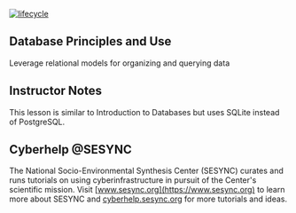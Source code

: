 [![lifecycle](https://img.shields.io/badge/lifecycle-beta-blue.svg)](https://github.com/SESYNC-ci/sesync-ci.github.io/blob/master/lesson/lesson-lifecycle.md#beta)

## Database Principles and Use

Leverage relational models for organizing and querying data

## Instructor Notes

This lesson is similar to Introduction to Databases but uses SQLite instead of PostgreSQL.  

## Cyberhelp @SESYNC

The National Socio-Environmental Synthesis Center (SESYNC) curates and runs tutorials on using cyberinfrastructure in pursuit of the Center's scientific mission. Visit [www.sesync.org](https://www.sesync.org) to learn more about SESYNC and [cyberhelp.sesync.org](https://cyberhelp.sesync.org) for more tutorials and ideas.
